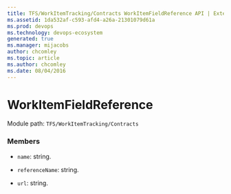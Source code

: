 ```yaml
---
title: TFS/WorkItemTracking/Contracts WorkItemFieldReference API | Extensions for Azure DevOps Services
ms.assetid: 1da532af-c593-afd4-a26a-21301079d61a
ms.prod: devops
ms.technology: devops-ecosystem
generated: true
ms.manager: mijacobs
author: chcomley
ms.topic: article
ms.author: chcomley
ms.date: 08/04/2016
---
```


# WorkItemFieldReference

Module path: `TFS/WorkItemTracking/Contracts`


### Members

* `name`: string. 

* `referenceName`: string. 

* `url`: string. 

